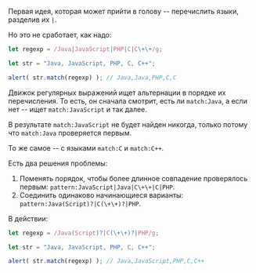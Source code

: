 
Первая идея, которая может прийти в голову -- перечислить языки, разделив их `|`.

Но это не сработает, как надо:

```js run
let regexp = /Java|JavaScript|PHP|C|C\+\+/g;

let str = "Java, JavaScript, PHP, C, C++";

alert( str.match(regexp) ); // Java,Java,PHP,C,C
```

Движок регулярных выражений ищет альтернации в порядке их перечисления. То есть, он сначала смотрит, есть ли  `match:Java`, а если нет -- ищет  `match:JavaScript` и так далее.

В результате `match:JavaScript` не будет найден никогда, только потому что `match:Java` проверяется первым.

То же самое -- с языками `match:C` и `match:C++`.

Есть два решения проблемы:

1. Поменять порядок, чтобы более длинное совпадение проверялось первым:  `pattern:JavaScript|Java|C\+\+|C|PHP`.
2. Соединить одинаково начинающиеся варианты: `pattern:Java(Script)?|C(\+\+)?|PHP`.

В действии:

```js run
let regexp = /Java(Script)?|C(\+\+)?|PHP/g;

let str = "Java, JavaScript, PHP, C, C++";

alert( str.match(regexp) ); // Java,JavaScript,PHP,C,C++
```

